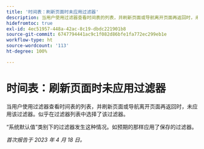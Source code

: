 ```yaml
---
title: '时间表：刷新页面时未应用过滤器'
description: 当用户使用过滤器查看时间表的列表，并刷新页面或导航离开页面再返回时，未应用该过滤器。似乎在过滤器列表中选择了该过滤器。
hidefromtoc: true
exl-id: 4ec51957-448a-42ac-8c19-dbdc221901b8
source-git-commit: 6747794441ac9c1f082d86bfe1fa772ec299eb1e
workflow-type: ht
source-wordcount: '113'
ht-degree: 100%

---
```


# 时间表：刷新页面时未应用过滤器

当用户使用过滤器查看时间表的列表，并刷新页面或导航离开页面再返回时，未应用该过滤器。似乎在过滤器列表中选择了该过滤器。

“系统默认值”类别下的过滤器发生这种情况。如预期的那样应用了保存的过滤器。

_首次报告于 2023 年 4 月 18 日。_
